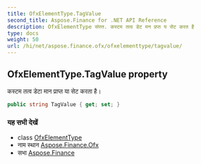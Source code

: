```yaml
---
title: OfxElementType.TagValue
second_title: Aspose.Finance for .NET API Reference
description: OfxElementType संपत्त. कस्टम तत्व डेट मन प्रप्त य सेट करत है
type: docs
weight: 50
url: /hi/net/aspose.finance.ofx/ofxelementtype/tagvalue/
---
```

## OfxElementType.TagValue property

कस्टम तत्व डेटा मान प्राप्त या सेट करता है।

```csharp
public string TagValue { get; set; }
```

### यह सभी देखें

* class [OfxElementType](../)
* नाम स्थान [Aspose.Finance.Ofx](../../ofxelementtype/)
* सभा [Aspose.Finance](../../../)


